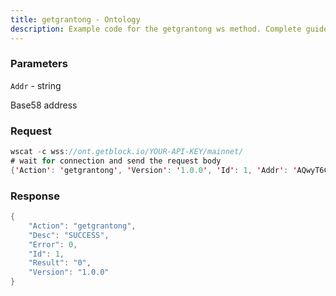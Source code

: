 ```yaml
---
title: getgrantong - Ontology
description: Example code for the getgrantong ws method. Сomplete guide on how to use getgrantong ws in GetBlock.io Web3 documentation.
---
```


### Parameters


`Addr` - string

Base58 address

### Request

``` java
wscat -c wss://ont.getblock.io/YOUR-API-KEY/mainnet/ 
# wait for connection and send the request body 
{'Action': 'getgrantong', 'Version': '1.0.0', 'Id': 1, 'Addr': 'AQwyT6CWUNn8yKVdXpvi7wwWtEJnqri7vW'}
```

###  Response

``` java
{
    "Action": "getgrantong",
    "Desc": "SUCCESS",
    "Error": 0,
    "Id": 1,
    "Result": "0",
    "Version": "1.0.0"
}
```

